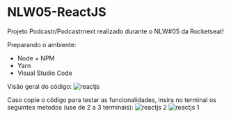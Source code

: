 # NLW05-ReactJS

Projeto Podcastr/Podcastrnext realizado durante o NLW#05 da Rocketseat!

Preparando o ambiente:
- Node + NPM
- Yarn
- Visual Studio Code

Visão geral do código:
![reactjs](https://user-images.githubusercontent.com/78884190/115906161-8cf8ad80-a43d-11eb-880c-34b9b4c06fd8.png)

Caso copie o código para testar as funcionalidades, insira no terminal os seguintes metodos (use de 2 a 3 terminais): 
![reactjs 2](https://user-images.githubusercontent.com/78884190/115906158-8c601700-a43d-11eb-8171-87d7b717f0dc.png)
![reactjs 1](https://user-images.githubusercontent.com/78884190/115906154-8bc78080-a43d-11eb-8b47-77fc330227d4.png)


